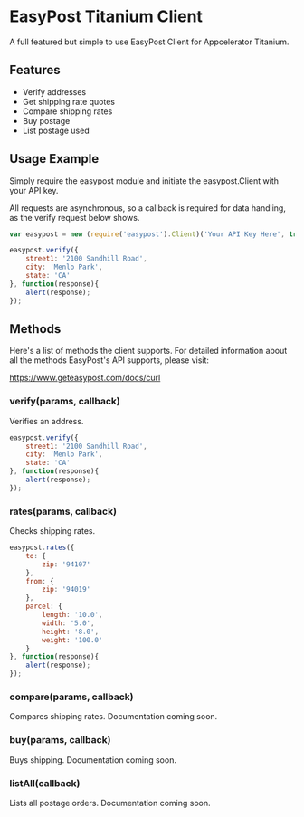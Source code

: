 # EasyPost Titanium Client

A full featured but simple to use EasyPost Client for Appcelerator Titanium.

## Features
* Verify addresses 
* Get shipping rate quotes
* Compare shipping rates
* Buy postage
* List postage used

## Usage Example

Simply require the easypost module and initiate the easypost.Client with your API key.

All requests are asynchronous, so a callback is required for data handling, as the verify request below shows.

```javascript
var easypost = new (require('easypost').Client)('Your API Key Here', true);

easypost.verify({
    street1: '2100 Sandhill Road',
    city: 'Menlo Park',
    state: 'CA'
}, function(response){
    alert(response);
});
```

## Methods

Here's a list of methods the client supports. For detailed information about all the methods EasyPost's API supports, please visit: 

https://www.geteasypost.com/docs/curl

### verify(params, callback)

Verifies an address.

```javascript
easypost.verify({
    street1: '2100 Sandhill Road',
    city: 'Menlo Park',
    state: 'CA'
}, function(response){
    alert(response);
});
```

### rates(params, callback)

Checks shipping rates.

```javascript
easypost.rates({
    to: {
        zip: '94107'
    },
    from: {
        zip: '94019'
    },
    parcel: {
        length: '10.0',
        width: '5.0',
        height: '8.0',
        weight: '100.0'
    }
}, function(response){
    alert(response);
});
```

### compare(params, callback)

Compares shipping rates. Documentation coming soon.

### buy(params, callback)

Buys shipping. Documentation coming soon.

### listAll(callback)

Lists all postage orders. Documentation coming soon.